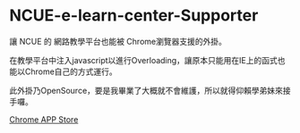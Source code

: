 # NCUE-e-learn-center-Supporter

讓 NCUE 的 網路教學平台也能被 Chrome瀏覽器支援的外掛。
<p>在教學平台中注入javascript以進行Overloading，讓原本只能用在IE上的函式也能以Chrome自己的方式運行。
<p>此外掛乃OpenSource，要是我畢業了大概就不會維護，所以就得仰賴學弟妹來接手囉。
<p> <a href="https://chrome.google.com/webstore/detail/ncue%E7%B6%B2%E8%B7%AF%E6%95%99%E5%AD%B8%E5%B9%B3%E5%8F%B0-supporter/ocflindopkgabjobgmbhifeifnkgkgem">Chrome APP Store</a>
